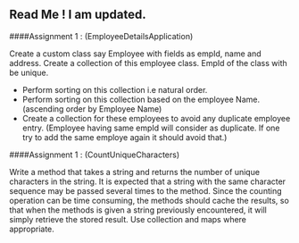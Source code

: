 ## Read Me ! I am updated.

####Assignment 1 : (EmployeeDetailsApplication)

Create a custom class say Employee with fields as empId, name and address. Create a collection of this employee class. EmpId of the class with be unique.
- Perform sorting on this collection i.e natural order.
- Perform sorting on this collection based on the employee Name. (ascending order by Employee Name)
- Create a collection for these employees to avoid any duplicate employee entry. (Employee having same empId will consider as duplicate. If one try to add the same employe again it should avoid that.)

####Assignment 1 : (CountUniqueCharacters)

Write a method that takes a string and returns the number of unique characters in the string. It is expected that a string with the same character sequence may be passed several times to the method. Since the counting operation can be time consuming, the methods should cache the results, so that when the methods is given a string previously encountered, it will simply retrieve the stored result. Use collection and maps where appropriate.



